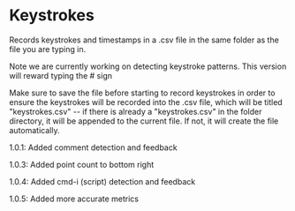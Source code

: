 # Keystrokes

Records keystrokes and timestamps in a .csv file in the same folder as the file you are typing in.

Note we are currently working on detecting keystroke patterns. This version will reward typing the # sign

Make sure to save the file before starting to record keystrokes in order to ensure the keystrokes will be recorded into the .csv file, which will be titled "keystrokes.csv" -- if there is already a "keystrokes.csv" in the folder directory, it will be appended to the current file. If not, it will create the file automatically.

1.0.1: Added comment detection and feedback

1.0.3: Added point count to bottom right

1.0.4: Added cmd-i (script) detection and feedback

1.0.5: Added more accurate metrics
